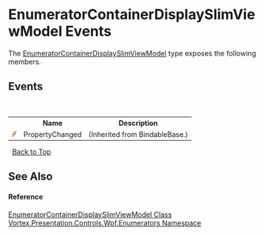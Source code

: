 # EnumeratorContainerDisplaySlimViewModel Events
 

The <a href="T_Vortex_Presentation_Controls_Wpf_Enumerators_EnumeratorContainerDisplaySlimViewModel.md">EnumeratorContainerDisplaySlimViewModel</a> type exposes the following members.


## Events
&nbsp;<table><tr><th></th><th>Name</th><th>Description</th></tr><tr><td>![Public event](media/pubevent.gif "Public event")</td><td>PropertyChanged</td><td> (Inherited from BindableBase.)</td></tr></table>&nbsp;
<a href="#enumeratorcontainerdisplayslimviewmodel-events">Back to Top</a>

## See Also


#### Reference
<a href="T_Vortex_Presentation_Controls_Wpf_Enumerators_EnumeratorContainerDisplaySlimViewModel.md">EnumeratorContainerDisplaySlimViewModel Class</a><br /><a href="N_Vortex_Presentation_Controls_Wpf_Enumerators.md">Vortex.Presentation.Controls.Wpf.Enumerators Namespace</a><br />